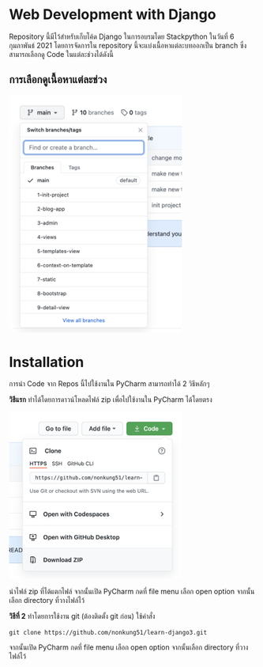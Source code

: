 # Web Development with Django
Repository นี้มีไว้สำหรับเก็บโค้ด Django ในการอบรมโดย Stackpython ในวันที่ 6 กุมภาพันธ์ 2021 โดยการจัดการใน repository นี้จะแบ่งเนื้อหาแต่ละบทออกเป็น branch ซึ่งสามารถเลือกดู Code ในแต่ละช่วงได้ดังนี้

## การเลือกดูเนื้อหาแต่ละช่วง

<img src="https://github.com/nonkung51/learn-django3/blob/main/pics/branch.png?raw=true" width="350">

# Installation

การนำ Code จาก Repos นี้ไปใช้งานใน PyCharm สามารถทำได้ 2 วิธีหลักๆ

**วิธีแรก** ทำได้โดยการดาวน์โหลดไฟล์ zip เพื่อไปใช้งานใน PyCharm ได้โดยตรง

<img src="https://github.com/nonkung51/learn-django3/blob/main/pics/download.png?raw=true" width="350">

นำไฟล์ zip ที่ได้แตกไฟล์ จากนั้นเปิด PyCharm กดที่ file menu เลือก open option จากนั้นเลือก directory ที่วางไฟล์ไว้

**วิธีที่ 2** ทำโดยการใช้งาน git (ต้องติดตั้ง git ก่อน)
ใช้คำสั่ง

```git clone https://github.com/nonkung51/learn-django3.git```

จากนั้นเปิด PyCharm กดที่ file menu เลือก open option จากนั้นเลือก directory ที่วางไฟล์ไว้
